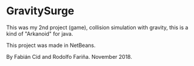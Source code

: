 # GravitySurge

This was my 2nd project (game), collision simulation with gravity, this is a kind of "Arkanoid" for java.

This project was made in NetBeans.

By Fabián Cid and Rodolfo Fariña.
November 2018.
